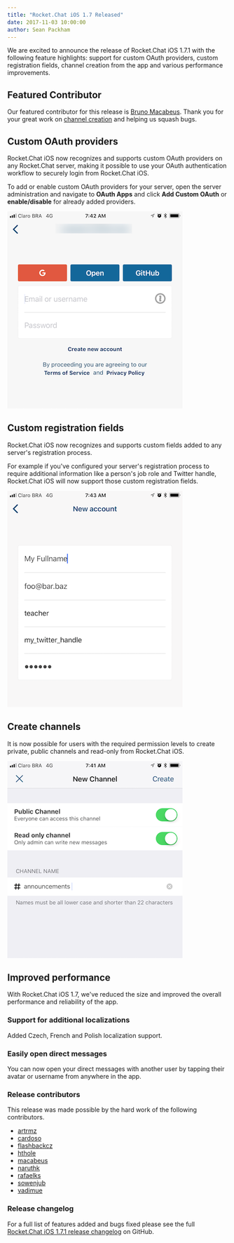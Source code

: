```yaml
---
title: "Rocket.Chat iOS 1.7 Released"
date: 2017-11-03 10:00:00
author: Sean Packham
---
```


We are excited to announce the release of Rocket.Chat iOS 1.7.1 with the following
feature highlights: support for custom OAuth providers, custom registration
fields, channel creation from the app and various performance improvements.

## Featured Contributor

Our featured contributor for this release is <a target="\_blank" href="https://github.com/macabeus">Bruno Macabeus</a>.
Thank you for your great work on [channel creation](#create-channels) and helping us squash bugs.

## Custom OAuth providers

<div class="left copy">
<p>
Rocket.Chat iOS now recognizes and supports custom OAuth providers on any
Rocket.Chat server, making it possible to use your OAuth authentication
workflow to securely login from Rocket.Chat iOS.
</p>
<p>
To add or enable custom OAuth providers for your server, open the server
administration and navigate to <strong>OAuth Apps</strong> and click
<strong>Add Custom OAuth</strong> or <strong>enable/disable</strong> for
already added providers.
</p>
</div>
<div class="right image">
  <p>
    <img src="/images/posts/2017/11/rocket-chat-ios-1-7-released/rocket-chat-ios-1-7-custom-oauth-providers.png"/>
  </p>
</div>
<div class="clear"></div>

## Custom registration fields

<div class="left copy">
<p>
Rocket.Chat iOS now recognizes and supports custom fields added to any server's
registration process.
</p>
<p>
For example if you've configured your server's registration process to require
additional information like a person's job role and Twitter handle, Rocket.Chat
iOS will now support those custom registration fields.
</p>
</div>
<div class="right image">
  <p>
    <img src="/images/posts/2017/11/rocket-chat-ios-1-7-released/rocket-chat-ios-1-7-custom-registration-fields.png"/>
  </p>
</div>
<div class="clear"></div>

## Create channels

<div class="left copy">
<p>
It is now possible for users with the required permission levels to create
private, public channels and read-only from Rocket.Chat iOS.
</p>
</div>
<div class="right image">
  <p>
    <img src="/images/posts/2017/11/rocket-chat-ios-1-7-released/rocket-chat-ios-1-7-create-channels.png"/>
  </p>
</div>
<div class="clear"></div>

## Improved performance

With Rocket.Chat iOS 1.7, we've reduced the size and improved the overall
performance and reliability of the app.

### Support for additional localizations

Added Czech, French and Polish localization support.

### Easily open direct messages

You can now open your direct messages with another user by tapping their avatar
or username from anywhere in the app.

### Release contributors

This release was made possible by the hard work of the following contributors.

<ul>
  <li><a target="\_blank" href="https://github.com/artrmz">artrmz</a></li>
  <li><a target="\_blank" href="https://github.com/cardoso">cardoso</a></li>
  <li><a target="\_blank" href="https://github.com/flashbackcz">flashbackcz</a></li>
  <li><a target="\_blank" href="https://github.com/hthole">hthole</a></li>
  <li><a target="\_blank" href="https://github.com/macabeus">macabeus</a></li>
  <li><a target="\_blank" href="https://github.com/naruthk">naruthk</a></li>
  <li><a target="\_blank" href="https://github.com/rafaelks">rafaelks</a></li>
  <li><a target="\_blank" href="https://github.com/sowenjub">sowenjub</a></li>
  <li><a target="\_blank" href="(https://github.com/vadimue">vadimue</a></li>
</ul>

### Release changelog

For a full list of features added and bugs fixed please see the full
[Rocket.Chat iOS 1.7.1 release changelog](https://github.com/RocketChat/Rocket.Chat.iOS/releases/tag/v1.7.1) on GitHub.
